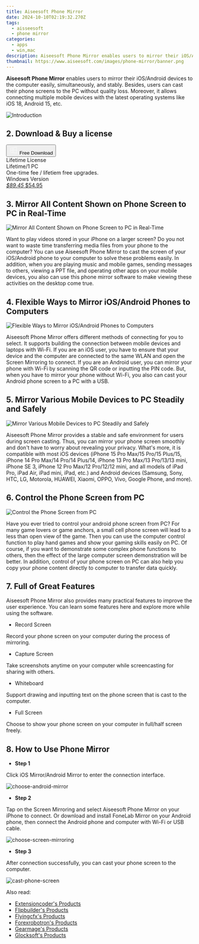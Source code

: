```yaml
---
title: Aiseesoft Phone Mirror
date: 2024-10-10T02:19:32.270Z
tags: 
  - aisseesoft
  - phone mirror
categories: 
  - apps
  - win,mac
description: Aiseesoft Phone Mirror enables users to mirror their iOS/Android devices to the computer easily, simultaneously, and stably. Besides, users can cast their phone screens to the PC without quality loss. Moreover, it allows connecting multiple mobile devices with the latest operating systems like iOS 18, Android 15, etc.
thumbnail: https://www.aiseesoft.com/images/phone-mirror/banner.png
---
```


**Aiseesoft Phone Mirror** enables users to mirror their iOS/Android devices to the computer easily, simultaneously, and stably. Besides, users can cast their phone screens to the PC without quality loss. Moreover, it allows connecting multiple mobile devices with the latest operating systems like iOS 18, Android 15, etc.

![Introduction](https://www.aiseesoft.com/images/phone-mirror/banner.png)

## 2. Download & Buy a license

<div class="mx-auto flex items-center justify-center space-x-4">
  <button 
  onclick="javascript:window.open('https://secure.2checkout.com/order/checkout.php?PRODS=38701428&QTY=1&COUPON=AISEOHC&DESIGN_TYPE=2&SHORT_FORM=1&AFFILIATE=108875&CART=1', '_blank');
    window.open('https://download.aiseesoft.com/phone-mirror.exe', '_blank');void(0);"
  class="flex flex-row font-bold rounded-lg text-lg w-48 h-16 bg-[#FF8014] text-[#ffffff] items-center justify-center p-2">
    <svg width="24px" height="24px" viewBox="0 0 24 24" xmlns="http://www.w3.org/2000/svg" color="#ffffff" fill="none" stroke="currentColor" stroke-width="3" stroke-linecap="round" stroke-linejoin="round"><path d="M4 16.9865V7.01353C4 6.71792 4.21531 6.46636 4.50737 6.42072L19.3074 4.10822C19.6713 4.05137 20 4.33273 20 4.70103V19.299C20 19.6673 19.6713 19.9486 19.3074 19.8918L4.50737 17.5793C4.21531 17.5336 4 17.2821 4 16.9865Z" stroke="#f8f7f7" stroke-width="1.5"></path><path d="M4 12H20" stroke="#f8f7f7" stroke-width="1.5"></path><path d="M10.5 5.5V18.5" stroke="#f8f7f7" stroke-width="1.5"></path></svg>
    <span class="font-medium mx-auto">Free Download</span>  
  </button>
</div>

<div class="mx-auto flex items-center justify-center">
  <div class="m-8 grid grid-cols-1 gap-6 xl:grid-cols-1">
    <div class="flex w-full flex-col rounded-2xl bg-[#ffffff] text-[#374151] shadow-xl xl:w-96">
      <div class="flex h-full flex-col p-8">
        <div class="pb-6 text-3xl font-bold">Lifetime License</div>
        <div class="pb-12 text-lg">
          Lifetime/1 PC
          <div class="text-xs">One-time fee / lifetiem free upgrades.</div>
          <div class="text-xs">Windows Version</div>
        </div>
        <div class="flex flex-col gap-3 text-base"></div>
        <div class="flex flex-grow"></div>
        <div class="flex pt-10">
          <a href="https://secure.2checkout.com/order/checkout.php?PRODS=38701428&QTY=1&COUPON=AISEOHC&DESIGN_TYPE=2&SHORT_FORM=1&AFFILIATE=108875&CART=1" class="w-full transform cursor-pointer rounded-lg bg-[#7e22ce] p-3 text-center text-xl font-bold !text-[#ffffff] !no-underline transition-transform hover:bg-purple-800 active:scale-95"> 
           <em class="text-base line-through !text-[#c5c5c5]">$89.45</em>
            $54.95
          </a>
        </div>
      </div>
    </div>  
  </div>
</div>

## 3. Mirror All Content Shown on Phone Screen to PC in Real-Time

![Mirror All Content Shown on Phone Screen to PC in Real-Time](https://www.aiseesoft.com/images/phone-mirror/mirror-all-content-shown-on-phone.png)

Want to play videos stored in your iPhone on a larger screen? Do you not want to waste time transferring media files from your phone to the computer? You can use Aiseesoft Phone Mirror to cast the screen of your iOS/Android phone to your computer to solve these problems easily. In addition, when you are playing music and mobile games, sending messages to others, viewing a PPT file, and operating other apps on your mobile devices, you also can use this phone mirror software to make viewing these activities on the desktop come true.

## 4. Flexible Ways to Mirror iOS/Android Phones to Computers

![Flexible Ways to Mirror iOS/Android Phones to Computers](https://www.aiseesoft.com/images/phone-mirror/ways-to-mirror-android.png)

Aiseesoft Phone Mirror offers different methods of connecting for you to select. It supports building the connection between mobile devices and laptops with Wi-Fi. If you are an iOS user, you have to ensure that your device and the computer are connected to the same WLAN and open the Screen Mirroring to connect. If you are an Android user, you can mirror your phone with Wi-Fi by scanning the QR code or inputting the PIN code. But, when you have to mirror your phone without Wi-Fi, you also can cast your Android phone screen to a PC with a USB.

## 5. Mirror Various Mobile Devices to PC Steadily and Safely

![Mirror Various Mobile Devices to PC Steadily and Safely](https://www.aiseesoft.com/images/phone-mirror/mirror-various-mobile-devices.png)

Aiseesoft Phone Mirror provides a stable and safe environment for users during screen casting. Thus, you can mirror your phone screen smoothly and don't have to worry about revealing your privacy. What's more, it is compatible with most iOS devices (iPhone 15 Pro Max/15 Pro/15 Plus/15, iPhone 14 Pro Max/14 Pro/14 Plus/14, iPhone 13 Pro Max/13 Pro/13/13 mini, iPhone SE 3, iPhone 12 Pro Max/12 Pro/12/12 mini, and all models of iPad Pro, iPad Air, iPad mini, iPad, etc.) and Android devices (Samsung, Sony, HTC, LG, Motorola, HUAWEI, Xiaomi, OPPO, Vivo, Google Phone, and more).

## 6. Control the Phone Screen from PC

![Control the Phone Screen from PC](https://www.aiseesoft.com/images/phone-mirror/control-phone-from-computer.png)

Have you ever tried to control your android phone screen from PC? For many game lovers or game anchors, a small cell phone screen will lead to a less than open view of the game. Then you can use the computer control function to play hand games and show your gaming skills easily on PC. Of course, if you want to demonstrate some complex phone functions to others, then the effect of the large computer screen demonstration will be better. In addition, control of your phone screen on PC can also help you copy your phone content directly to computer to transfer data quickly.

## 7. Full of Great Features

Aiseesoft Phone Mirror also provides many practical features to improve the user experience. You can learn some features here and explore more while using the software.

- Record Screen

Record your phone screen on your computer during the process of mirroring.

- Capture Screen

Take screenshots anytime on your computer while screencasting for sharing with others.

- Whiteboard

Support drawing and inputting text on the phone screen that is cast to the computer.

- Full Screen

Choose to show your phone screen on your computer in full/half screen freely.

## 8. How to Use Phone Mirror

- **Step 1**

Click iOS Mirror/Android Mirror to enter the connection interface.

![choose-android-mirror](https://www.aiseesoft.com/images/phone-mirror/choose-android-mirror.jpg)

- **Step 2**

Tap on the Screen Mirroring and select Aiseesoft Phone Mirror on your iPhone to connect. Or download and install FoneLab Mirror on your Android phone, then connect the Android phone and computer with Wi-Fi or USB cable.

![choose-screen-mirroring](https://www.aiseesoft.com/images/phone-mirror/choose-screen-mirroring.jpg)

- **Step 3**

After connection successfully, you can cast your phone screen to the computer.

![cast-phone-screen](https://www.aiseesoft.com/images/phone-mirror/cast-phone-screen.jpg)

<ins class="adsbygoogle"
      style="display:block"
      data-ad-client="ca-pub-7571918770474297"
      data-ad-slot="8358498916"
      data-ad-format="auto"
      data-full-width-responsive="true"></ins>

<span class="atpl-alsoreadstyle">Also read:</span>
<div><ul>
<li><a href="https://tools.techidaily.com/extensioncoder/products/"><u>Extensioncoder's Products</u></a></li>
<li><a href="https://tools.techidaily.com/flipbuilder/products/"><u>Flipbuilder's Products</u></a></li>
<li><a href="https://tools.techidaily.com/flyingcfx/products/"><u>Flyingcfx's Products</u></a></li>
<li><a href="https://tools.techidaily.com/forexrobotron/products/"><u>Forexrobotron's Products</u></a></li>
<li><a href="https://tools.techidaily.com/gearmage/products/"><u>Gearmage's Products</u></a></li>
<li><a href="https://tools.techidaily.com/glocksoft/products/"><u>Glocksoft's Products</u></a></li>
</ul></div>

